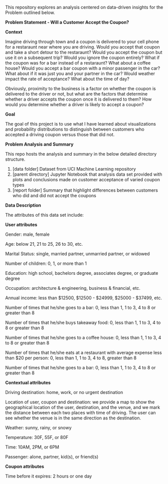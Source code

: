 This repository explores an analysis centered on data-driven insights for the Problem outlined below.

**Problem Statement - Will a Customer Accept the Coupon?**

**Context**

Imagine driving through town and a coupon is delivered to your cell phone for a restaraunt near where you are driving. Would you accept that coupon and take a short detour to the restaraunt? Would you accept the coupon but use it on a subsequent trip? Would you ignore the coupon entirely? What if the coupon was for a bar instead of a restaraunt? What about a coffee house? Would you accept a bar coupon with a minor passenger in the car? What about if it was just you and your partner in the car? Would weather impact the rate of acceptance? What about the time of day?

Obviously, proximity to the business is a factor on whether the coupon is delivered to the driver or not, but what are the factors that determine whether a driver accepts the coupon once it is delivered to them? How would you determine whether a driver is likely to accept a coupon?

**Goal**

The goal of this project is to use what I have learned  about visualizations and probability distributions to distinguish between customers who accepted a driving coupon versus those that did not.

**Problem Analysis and Summary**

This repo hosts the analysis and summary in the below detailed directory structure.

1. [data folder] Dataset from UCI Machine Learning repository 
2. [parent directory] Jupyter Notebook that analysis data set provided with plots and conclusions made on customer acceptance of varied coupon types 
3. [report folder] Summary that highlight differences between customers who did and did not accept the coupons 


****Data Description****

The attributes of this data set include:

****User attributes****

Gender: male, female

Age: below 21, 21 to 25, 26 to 30, etc.

Marital Status: single, married partner, unmarried partner, or widowed

Number of children: 0, 1, or more than 1

Education: high school, bachelors degree, associates degree, or graduate degree

Occupation: architecture & engineering, business & financial, etc.

Annual income: less than $12500, $12500 - $24999, $25000 - $37499, etc.

Number of times that he/she goes to a bar: 0, less than 1, 1 to 3, 4 to 8 or greater than 8

Number of times that he/she buys takeaway food: 0, less than 1, 1 to 3, 4 to 8 or greater than 8

Number of times that he/she goes to a coffee house: 0, less than 1, 1 to 3, 4 to 8 or greater than 8

Number of times that he/she eats at a restaurant with average expense less than $20 per person: 0, less than 1, 1 to 3, 4 to 8, greater than 8

Number of times that he/she goes to a bar: 0, less than 1, 1 to 3, 4 to 8 or greater than 8


****Contextual attributes****

Driving destination: home, work, or no urgent destination

Location of user, coupon and destination: we provide a map to show the geographical location of the user, destination, and the venue, and we mark the distance between each two places with 
time of driving. The user can see whether the venue is in the same direction as the destination.

Weather: sunny, rainy, or snowy

Temperature: 30F, 55F, or 80F

Time: 10AM, 2PM, or 6PM

Passenger: alone, partner, kid(s), or friend(s)

****Coupon attributes****

Time before it expires: 2 hours or one day


